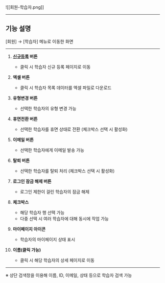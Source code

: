 ![[회원-학습자.png]]

---
## 기능 설명
[회원] → [학습자] 메뉴로 이동한 화면

---

1. **[신규등록](학습자-신규등록.md) 버튼**  
   - 클릭 시 학습자 신규 등록 페이지로 이동

2. **엑셀 버튼**  
   - 클릭 시 학습자 목록 데이터를 엑셀 파일로 다운로드

3. **유형변경 버튼**  
   - 선택한 학습자의 유형 변경 가능

4. **휴면전환 버튼**  
   - 선택한 학습자를 휴면 상태로 전환 (체크박스 선택 시 활성화)

5. **이메일 버튼**  
   - 선택한 학습자에게 이메일 발송 가능

6. **탈퇴 버튼**  
   - 선택한 학습자를 탈퇴 처리 (체크박스 선택 시 활성화)

7. **로그인 잠금 해제 버튼**  
   - 로그인 제한이 걸린 학습자의 잠금 해제

8. **체크박스**  
   - 해당 학습자 행 선택 가능  
   - 다중 선택 시 여러 학습자에 대해 동시에 작업 가능

9. **마이페이지 아이콘**  
   - 학습자의 마이페이지 상태 표시

10. **이름(클릭 가능)**  
    - 클릭 시 해당 학습자의 상세 페이지로 이동

---

※ 상단 검색창을 이용해 이름, ID, 이메일, 상태 등으로 학습자 검색 가능
